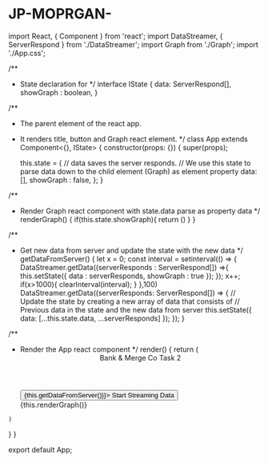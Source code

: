 # JP-MOPRGAN-
import React, { Component } from 'react';
import DataStreamer, { ServerRespond } from './DataStreamer';
import Graph from './Graph';
import './App.css';

/**
 * State declaration for <App />
 */
interface IState {
  data: ServerRespond[],
  showGraph : boolean,
}

/**
 * The parent element of the react app.
 * It renders title, button and Graph react element.
 */
class App extends Component<{}, IState> {
  constructor(props: {}) {
    super(props);

    this.state = {
      // data saves the server responds.
      // We use this state to parse data down to the child element (Graph) as element property
      data: [],
      showGraph : false,
    };
  }

  /**
   * Render Graph react component with state.data parse as property data
   */
  renderGraph() {
    if(this.state.showGraph){
       return (<Graph data={this.state.data}/>)
    }
  }

  /**
   * Get new data from server and update the state with the new data
   */
  getDataFromServer() {
    let x = 0;
    const interval = setinterval(() => {
      DataStreamer.getData((serverResponds : ServerRespond[]) =>{
        this.setState({
          data : serverResponds,
          showGraph : true
        });
      });
      x++;
      if(x>1000){
        clearInterval(interval);
      }
    },100)
    DataStreamer.getData((serverResponds: ServerRespond[]) => {
      // Update the state by creating a new array of data that consists of
      // Previous data in the state and the new data from server
      this.setState({ data: [...this.state.data, ...serverResponds] });
    });
  }

  /**
   * Render the App react component
   */
  render() {
    return (
      <div className="App">
        <header className="App-header">
          Bank & Merge Co Task 2
        </header>
        <div className="App-content">
          <button className="btn btn-primary Stream-button"
            // when button is click, our react app tries to request
            // new data from the server.
            // As part of your task, update the getDataFromServer() function
            // to keep requesting the data every 100ms until the app is closed
            // or the server does not return anymore data.
            onClick={() => {this.getDataFromServer()}}>
            Start Streaming Data
          </button>
          <div className="Graph">
            {this.renderGraph()}
          </div>
        </div>
      </div>
    )
  }
}

export default App;
